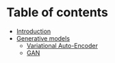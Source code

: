# Table of contents

* [Introduction](README.md)
* [Generative models](Generative%20Models/README.md)
  * [Variational Auto-Encoder](variational-auto-encoder.md)
  * [GAN](GAN.md)
